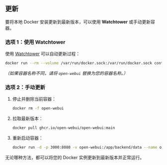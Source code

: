 ## 更新

要将本地 Docker 安装更新到最新版本，可以使用 **Watchtower** 或手动更新容器。

### 选项 1：使用 Watchtower

使用 [Watchtower](https://containrrr.dev/watchtower/) 可以自动更新过程：

```bash
docker run --rm --volume /var/run/docker.sock:/var/run/docker.sock containrrr/watchtower --run-once open-webui
```

_（如果容器名称不同，请将 `open-webui` 替换为您的容器名称。）_

### 选项 2：手动更新

1. 停止并删除当前容器：

   ```bash
   docker rm -f open-webui
   ```

2. 拉取最新版本：

   ```bash
   docker pull ghcr.io/open-webui/open-webui:main
   ```

3. 重新启动容器：

   ```bash
   docker run -d -p 3000:8080 -v open-webui:/app/backend/data --name open-webui ghcr.io/open-webui/open-webui:main
   ```

无论哪种方法，都可以将您的 Docker 实例更新到最新版本并正常运行。
